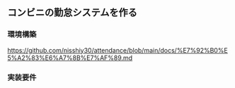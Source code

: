 ## コンビニの勤怠システムを作る

### 環境構築

https://github.com/nisshiy30/attendance/blob/main/docs/%E7%92%B0%E5%A2%83%E6%A7%8B%E7%AF%89.md

### 実装要件
